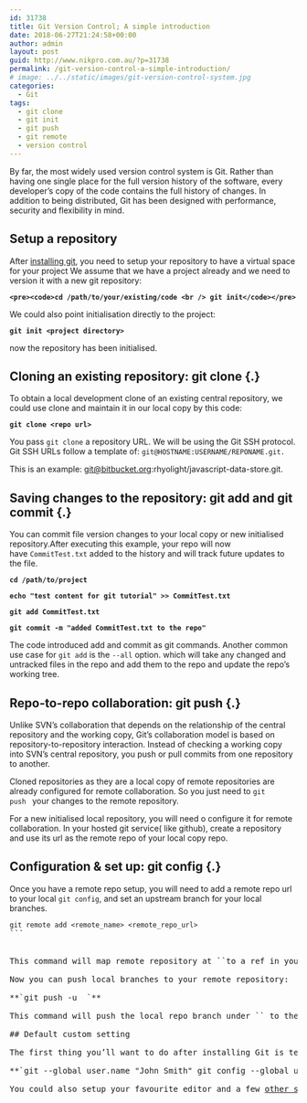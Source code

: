 ```yaml
---
id: 31738
title: Git Version Control; A simple introduction
date: 2018-06-27T21:24:58+00:00
author: admin
layout: post
guid: http://www.nikpro.com.au/?p=31738
permalink: /git-version-control-a-simple-introduction/
# image: ../../static/images/git-version-control-system.jpg
categories:
  - Git
tags:
  - git clone
  - git init
  - git push
  - git remote
  - version control
---
```

By far, the most widely used version control system is Git. Rather than having one single place for the full version history of the software, every developer&#8217;s copy of the code contains the full history of changes. In addition to being distributed, Git has been designed with performance, security and flexibility in mind.

## Setup a repository

After <a href="https://git-scm.com/book/en/v2/Getting-Started-Installing-Git" target="_blank" rel="noopener noreferrer">installing git</a>, you need to setup your repository to have a virtual space for your project We assume that we have a project already and we need to version it with a new git repository:

**`<pre><code>cd /path/to/your/existing/code <br />
git init</code></pre>`**

We could also point initialisation directly to the project:

**`git init <project directory>`**

now the repository has been initialised.

## Cloning an existing repository: git clone {.}

To obtain a local development clone of an existing central repository, we could use clone and maintain it in our local copy by this code:

**`git clone <repo url>`**

You pass `git clone` a repository URL. We will be using the Git SSH protocol. Git SSH URLs follow a template of: `git@HOSTNAME:USERNAME/REPONAME.git.`

This is an example: git@bitbucket.org:rhyolight/javascript-data-store.git.

## Saving changes to the repository: git add and git commit {.}

You can commit file version changes to your local copy or new initialised repository.After executing this example, your repo will now have `CommitTest.txt` added to the history and will track future updates to the file.

**`cd /path/to/project`** 

**`echo "test content for git tutorial" >> CommitTest.txt`** 

**`git add CommitTest.txt`** 

**`git commit -m "added CommitTest.txt to the repo"`**

The code introduced add and commit as git commands. Another common use case for `git add` is the `--all` option. which will take any changed and untracked files in the repo and add them to the repo and update the repo&#8217;s working tree.

## Repo-to-repo collaboration: git push {.}

Unlike SVN&#8217;s collaboration that depends on the relationship of the central repository and the working copy, Git’s collaboration model is based on repository-to-repository interaction. Instead of checking a working copy into SVN’s central repository, you push or pull commits from one repository to another.

Cloned repositories as they are a local copy of remote repositories are already configured for remote collaboration. So you just need to `git push ` your changes to the remote repository.

For a new initialised local repository, you will need o configure it for remote collaboration. In your hosted git service( like github), create a repository and use its url as the remote repo of your local copy repo.

## Configuration & set up: git config {.}

Once you have a remote repo setup, you will need to add a remote repo url to your local `git config`, and set an upstream branch for your local branches.

<pre><code>git remote add &lt;remote_name&gt; &lt;remote_repo_url&gt;</code>
```


This command will map remote repository at `<remote_repo_url>`to a ref in your local repo under `<remote_name>`. 

Now you can push local branches to your remote repository:

**`git push -u <remote_name> <local_branch_name>`**

This command will push the local repo branch under `<local_branc_name>` to the remote repo at `<remote_name>`.

## Default custom setting

The first thing you’ll want to do after installing Git is tell it your name/email and customise some of the default settings.

**`git --global user.name "John Smith" git config --global user.email john@example.com`**

You could also setup your favourite editor and a few <a href="https://www.atlassian.com/git/tutorials/why-git" target="_blank" rel="noopener noreferrer">other settings</a> as you wish.